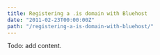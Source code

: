 ```yaml
---
title: Registering a .is domain with Bluehost
date: "2011-02-23T00:00:00Z"
path: "/registering-a-is-domain-with-bluehost/"
---
```


Todo: add content.